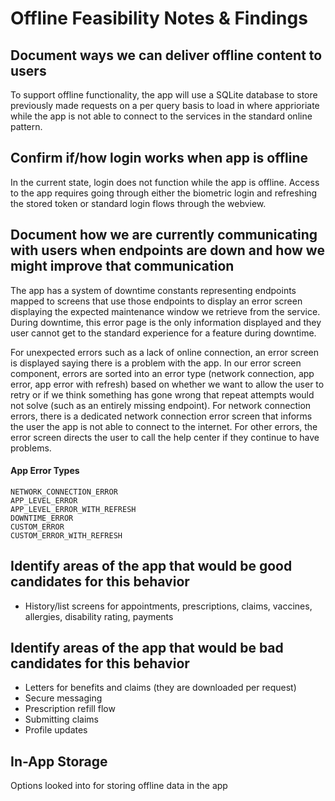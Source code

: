 # Offline Feasibility Notes & Findings

## Document ways we can deliver offline content to users
To support offline functionality, the app will use a SQLite database to store previously made requests on a per query basis to load in where apprioriate while the app is not able to connect to the services in the standard online pattern. 

## Confirm if/how login works when app is offline
In the current state, login does not function while the app is offline. Access to the app requires going through either the biometric login and refreshing the stored token or standard login flows through the webview.

## Document how we are currently communicating with users when endpoints are down and how we might improve that communication
The app has a system of downtime constants representing endpoints mapped to screens that use those endpoints to display an error screen displaying the expected maintenance window we retrieve from the service. During downtime, this error page is the only information displayed and they user cannot get to the standard experience for a feature during downtime. 

For unexpected errors such as a lack of online connection, an error screen is displayed saying there is a problem with the app. In our error screen component, errors are sorted into an error type (network connection, app error, app error with refresh) based on whether we want to allow the user to retry or if we think something has gone wrong that repeat attempts would not solve (such as an entirely missing endpoint). For network connection errors, there is a dedicated network connection error screen that informs the user the app is not able to connect to the internet. For other errors, the error screen directs the user to call the help center if they continue to have problems.

#### App Error Types
```
NETWORK_CONNECTION_ERROR
APP_LEVEL_ERROR
APP_LEVEL_ERROR_WITH_REFRESH
DOWNTIME_ERROR
CUSTOM_ERROR
CUSTOM_ERROR_WITH_REFRESH
```

## Identify areas of the app that would be good candidates for this behavior
- History/list screens for appointments, prescriptions, claims, vaccines, allergies, disability rating, payments

## Identify areas of the app that would be bad candidates for this behavior
- Letters for benefits and claims (they are downloaded per request)
- Secure messaging
- Prescription refill flow
- Submitting claims
- Profile updates

## In-App Storage
Options looked into for storing offline data in the app


